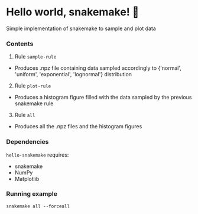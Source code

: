 # Hello world, snakemake! 🐍
Simple implementation of snakemake to sample and plot data

### Contents
1. Rule `sample-rule`
  * Produces .npz file containing data sampled accordingly to {'normal', 'uniform', 'exponential', 'lognormal'} distribution

2. Rule `plot-rule`
  * Produces a histogram figure filled with the data sampled by the previous snakemake rule

3. Rule `all`
  * Produces all the .npz files and the histogram figures 

### Dependencies
`hello-snakemake` requires:
* snakemake
* NumPy
* Matplotlib

### Running example
```shell
snakemake all --forceall
```